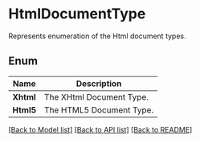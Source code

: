 ﻿
# HtmlDocumentType
Represents enumeration of the Html document types.

## Enum
 Name | Description
------------ | ------------
**Xhtml** | The XHtml Document Type.
**Html5** | The HTML5 Document Type.


[[Back to Model list]](../README.md#documentation-for-models) [[Back to API list]](../README.md#documentation-for-api-endpoints) [[Back to README]](../README.md)


